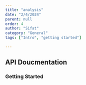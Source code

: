 ```yaml
---
title: "analysis"
date: "2/4/2024"
parent: null
order: 4
author: "Sifat"
category: "General"
tags: ["Intro", "getting started"]

---
```


## API Doucmentation


### Getting Started